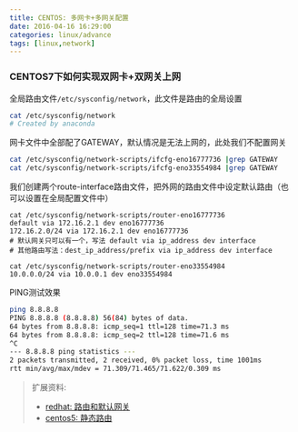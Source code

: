 ```yaml
---
title: CENTOS: 多网卡+多网关配置
date: 2016-04-16 16:29:00
categories: linux/advance
tags: [linux,network]
---
```

 
### CENTOS7下如何实现双网卡+双网关上网

全局路由文件`/etc/sysconfig/network`，此文件是路由的全局设置
``` bash
cat /etc/sysconfig/network
# Created by anaconda
```
 
网卡文件中全部配了GATEWAY，默认情况是无法上网的，此处我们不配置网关
``` bash
cat /etc/sysconfig/network-scripts/ifcfg-eno16777736 |grep GATEWAY
cat /etc/sysconfig/network-scripts/ifcfg-eno33554984 |grep GATEWAY
```
我们创建两个route-interface路由文件，把外网的路由文件中设定默认路由（也可以设置在全局配置文件中）
``` basg
cat /etc/sysconfig/network-scripts/router-eno16777736
default via 172.16.2.1 dev eno16777736
172.16.2.0/24 via 172.16.2.1 dev eno16777736
# 默认网关只可以有一个，写法 default via ip_address dev interface
# 其他路由写法：dest_ip_address/prefix via ip_address dev interface
 
cat /etc/sysconfig/network-scripts/router-eno33554984
10.0.0.0/24 via 10.0.0.1 dev eno33554984
```
 
PING测试效果
``` bash
ping 8.8.8.8
PING 8.8.8.8 (8.8.8.8) 56(84) bytes of data.
64 bytes from 8.8.8.8: icmp_seq=1 ttl=128 time=71.3 ms
64 bytes from 8.8.8.8: icmp_seq=2 ttl=128 time=71.6 ms
^C
--- 8.8.8.8 ping statistics ---
2 packets transmitted, 2 received, 0% packet loss, time 1001ms
rtt min/avg/max/mdev = 71.309/71.465/71.622/0.309 ms
```
> 扩展资料: 
> - [redhat: 路由和默认网关](https://access.redhat.com/documentation/en-US/Red_Hat_Enterprise_Linux/7/html/Networking_Guide/sec-Using_the_Command_Line_Interface.html#sec-Static-Routes_and_the_Default_Gateway)
> - [centos5: 静态路由](https://www.centos.org/docs/5/html/5.1/Deployment_Guide/s1-networkscripts-static-routes.html)